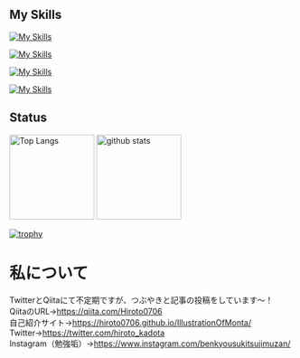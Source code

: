 ## My Skills

[![My Skills](https://skillicons.dev/icons?i=go,py,js,html,css)](https://skillicons.dev)

[![My Skills](https://skillicons.dev/icons?i=vue,nuxt,react,ts,scss)](https://skillicons.dev)

[![My Skills](https://skillicons.dev/icons?i=figma,googlecloud,vscode,vite,jquery)](https://skillicons.dev)

[![My Skills](https://skillicons.dev/icons?i=docker,postgres,mysql,git,github)](https://skillicons.dev)


## Status

<p align="left"> 
  <img alt="Top Langs" height="150px" src="https://github-readme-stats.vercel.app/api/top-langs/?username=Hiroto0706&layout=compact&show_icons=true&theme=onedark" />
  <img alt="github stats" height="150px" src="https://github-readme-stats.vercel.app/api?username=Hiroto0706&theme=onedark&show_icons=ture" />
</p>

[![trophy](https://github-profile-trophy.vercel.app/?username=Hiroto0706&theme=onedark&column=7
)](https://github.com/ryo-ma/github-profile-trophy)


# 私について
TwitterとQiitaにて不定期ですが、つぶやきと記事の投稿をしています〜！<br>
QiitaのURL→https://qiita.com/Hiroto0706<br>
自己紹介サイト→https://hiroto0706.github.io/IllustrationOfMonta/<br>
Twitter→https://twitter.com/hiroto_kadota<br>
Instagram（勉強垢）→https://www.instagram.com/benkyousukitsujimuzan/<br>
